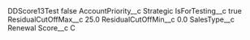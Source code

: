 <?xml version="1.0" encoding="UTF-8"?>
<CustomMetadata xmlns="http://soap.sforce.com/2006/04/metadata" xmlns:xsi="http://www.w3.org/2001/XMLSchema-instance" xmlns:xsd="http://www.w3.org/2001/XMLSchema">
    <label>DDScore13Test</label>
    <protected>false</protected>
    <values>
        <field>AccountPriority__c</field>
        <value xsi:type="xsd:string">Strategic</value>
    </values>
    <values>
        <field>IsForTesting__c</field>
        <value xsi:type="xsd:boolean">true</value>
    </values>
    <values>
        <field>ResidualCutOffMax__c</field>
        <value xsi:type="xsd:double">25.0</value>
    </values>
    <values>
        <field>ResidualCutOffMin__c</field>
        <value xsi:type="xsd:double">0.0</value>
    </values>
    <values>
        <field>SalesType__c</field>
        <value xsi:type="xsd:string">Renewal</value>
    </values>
    <values>
        <field>Score__c</field>
        <value xsi:type="xsd:string">C</value>
    </values>
</CustomMetadata>
